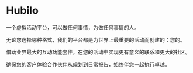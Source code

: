 # 

# Hubilo

一个虚拟活动平台，可以做任何事情，为做任何事情的人。

无论您选择哪种格式，我们的平台都是为世界上最重要的活动而创建的：您的。

借助业界最大的互动功能套件，在您的活动中实现更有意义的联系和更大的社区。

确保您的客户体验合作伙伴从规划到日常报告，始终伴您一起执行卓越。

